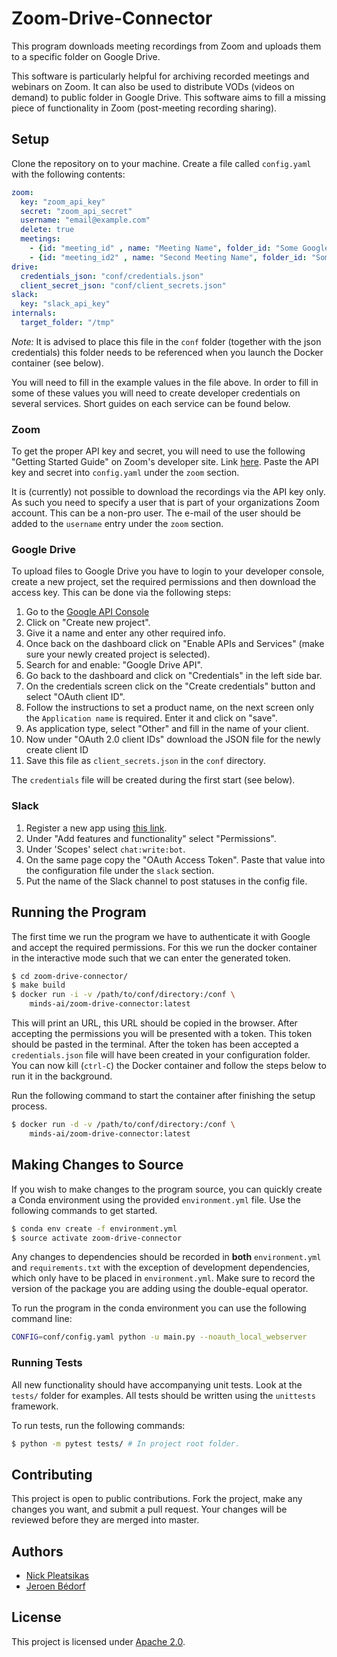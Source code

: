 # Zoom-Drive-Connector

This program downloads meeting recordings from Zoom and uploads them to a 
specific folder on Google Drive.

This software is particularly helpful for archiving recorded meetings and 
webinars on Zoom. It can also be used to distribute VODs (videos on demand) to
public folder in Google Drive. This software aims to fill a missing piece of 
functionality in Zoom (post-meeting recording sharing).

## Setup
Clone the repository on to your machine. Create a file called `config.yaml` with 
the following contents:
```yaml
zoom:
  key: "zoom_api_key"
  secret: "zoom_api_secret"
  username: "email@example.com"
  delete: true
  meetings: 
    - {id: "meeting_id" , name: "Meeting Name", folder_id: "Some Google Drive Folder ID", slack_channel: "channel_name"}
    - {id: "meeting_id2" , name: "Second Meeting Name", folder_id: "Some Google Drive Folder ID2", slack_channel: "channel_name2"}
drive:
  credentials_json: "conf/credentials.json"
  client_secret_json: "conf/client_secrets.json"
slack:
  key: "slack_api_key"
internals:
  target_folder: "/tmp"
``` 
*Note:* It is advised to place this file in the `conf` folder (together with the json credentials)
this folder needs to be referenced when you launch the Docker container (see below).

You will need to fill in the example values in the file above. In order to 
fill in some of these values you will need to create developer credentials on
several services. Short guides on each service can be found below.

### Zoom
To get the proper API key and secret, you will need to use the following 
"Getting Started Guide" on Zoom's developer site. Link [here](https://developer.zoom.us/docs/windows/introduction-and-pre-requisite/).
Paste the API key and secret into `config.yaml` under the `zoom` section.

It is (currently) not possible to download the recordings via the API key only. 
As such you need to specify a user that is part of your organizations Zoom account. 
This can be a non-pro user. The e-mail of the user should be added
to the `username` entry under the `zoom` section.

### Google Drive
To upload files to Google Drive you have to login to your developer console, create a new project,
set the required permissions and then download the access key. This can be done via the following
steps:

1. Go to the [Google API Console](https://console.developers.google.com/)
2. Click on "Create new project".
3. Give it a name and enter any other required info.
4. Once back on the dashboard click on "Enable APIs and Services" (make sure your newly 
created project is selected).
5. Search for and enable: "Google Drive API".
6. Go back to the dashboard and click on "Credentials" in the left side bar.
7. On the credentials screen click on the "Create credentials" button and select "OAuth client ID".
8. Follow the instructions to set a product name, on the next screen only the `Application name`
is required. Enter it and click on "save".
9. As application type, select "Other" and fill in the name of your client.
10. Now under "OAuth 2.0 client IDs" download the JSON file for the newly create client ID 
11. Save this file as `client_secrets.json` in the `conf` directory.

The `credentials` file will be created during the first start (see below).

### Slack
1. Register a new app using [this link](https://api.slack.com/apps/new).
2. Under "Add features and functionality" select "Permissions".
3. Under 'Scopes' select `chat:write:bot`.
4. On the same page copy the "OAuth Access Token".
   Paste that value into the configuration file under the `slack` section.
5. Put the name of the Slack channel to post statuses in the config file.

## Running the Program
The first time we run the program we have to authenticate it with Google and accept the required
permissions. For this we run the docker container in the interactive mode such that we 
can enter the generated token. 

```bash
$ cd zoom-drive-connector/
$ make build
$ docker run -i -v /path/to/conf/directory:/conf \
    minds-ai/zoom-drive-connector:latest
```

This will print an URL, this URL should be copied in the browser. After accepting the 
permissions you will be presented with a token. This token should be pasted in the 
terminal. After the token has been accepted a `credentials.json` file will have been 
created in your configuration folder. You can now kill (`ctrl-C`) the Docker container 
and follow the steps below to run it in the background.

Run the following command to start the container after finishing the setup process.
```bash
$ docker run -d -v /path/to/conf/directory:/conf \
    minds-ai/zoom-drive-connector:latest
```

## Making Changes to Source
If you wish to make changes to the program source, you can quickly create a 
Conda environment using the provided `environment.yml` file. Use the following
commands to get started.
```bash
$ conda env create -f environment.yml
$ source activate zoom-drive-connector
``` 

Any changes to dependencies should be recorded in **both** `environment.yml` and
`requirements.txt` with the exception of development dependencies, which 
only have to be placed in `environment.yml`. Make sure to record the version of the 
package you are adding using the double-equal operator.

To run the program in the conda environment you can use the following command line:
```bash
CONFIG=conf/config.yaml python -u main.py --noauth_local_webserver
```

### Running Tests
All new functionality should have accompanying unit tests. Look at the `tests/`
folder for examples. All tests should be written using the `unittests` framework.

To run tests, run the following commands:
```bash
$ python -m pytest tests/ # In project root folder.
```

## Contributing
This project is open to public contributions. Fork the project, make any changes you
want, and submit a pull request. Your changes will be reviewed before they are merged
into master.

## Authors
- [Nick Pleatsikas](https://github.com/MrFlynn)
- [Jeroen Bédorf](https://github.com/jbedorf)

## License
This project is licensed under [Apache 2.0](LICENSE).
